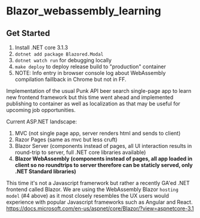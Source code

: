 # Blazor_webassembly_learning

## Get Started
1. Install .NET core 3.1.3
2. `dotnet add package Blazored.Modal`
3. `dotnet watch run` for debugging locally
4. `make deploy` to deploy release build to "production" container
5. NOTE: Info entry in browser console log about WebAssembly compilation faillback in Chrome but not in FF.  

 Implementation of the usual Punk API beer search single-page app to learn new frontend framework but this time went ahead and implemented publishing to container as well as localization as that may be useful for upcoming job opportunities.

Current ASP.NET landscape:
1. MVC (not single page app, server renders html and sends to client)
2. Razor Pages (same as mvc but less cruft)
3. Blazor Server (components instead of pages, all UI interaction results in round-trip to server, full .NET core libraries available)
4. **Blazor WebAssembly (components instead of pages, all app loaded in client so no roundtrips to server therefore can be staticly served, only .NET Standard libraries)**

This time it's not a Javascript framerwork but rather a recently GA'ed .NET frontend called Blazor.
We are using the WebAssembly Blazor `hosting model` (#4 above) as it most closely resembles the UX users would experience with popular Javascript frameworks such as Angular and React.
https://docs.microsoft.com/en-us/aspnet/core/Blazor/?view=aspnetcore-3.1